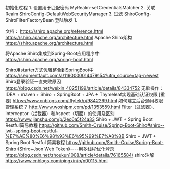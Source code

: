 初始化过程 
		 1. 设置用于匹配密码          MyRealm-setCredentialsMatcher
		 2. 关联Realm              	ShiroConfig-DefaultWebSecurityManager
		 3. 过滤						ShiroConfig-ShiroFilterFactoryBean 
登陆触发
		 1.

文档：
	https://shiro.apache.org/reference.html
	https://shiro.apache.org/architecture.html
Apache Shiro架构
	https://shiro.apache.org/architecture.html

将Apache Shiro集成到Spring-Boot应用程序中
										https://shiro.apache.org/spring-boot.html
								
Shiro用starter方式优雅整合到SpringBoot中
									  https://segmentfault.com/a/1190000014479154?utm_source=tag-newest
Shiro登录验证一直失败原因
					  https://blog.csdn.net/weixin_40251199/article/details/84334752
无脑操作：IDEA + maven + Shiro + SpringBoot + JPA + Thymeleaf实现基础认证权限 [重要]
																				https://www.cnblogs.com/iflytek/p/9842269.html
如何建立后台通用权限管理系统？
						  http://www.woshipm.com/pd/1353559.html
Filter（过滤器）、interceptor（拦截器）和Aspect（切面）的使用及区别
	https://www.jianshu.com/p/2ec6a5f24a33
Shiro + JWT + Spring Boot Restful简易教程
	https://github.com/Smith-Cruise/Spring-Boot-Shiro#shiro--jwt--spring-boot-restful-%E7%AE%80%E6%98%93%E6%95%99%E7%A8%8B
Shiro + JWT + Spring Boot Restful 简易教程
	https://github.com/Smith-Cruise/Spring-Boot-Shiro
《Shiro+Json Web Token》----用多线程优化登录
	https://blog.csdn.net/zhoukun1008/article/details/76165584/
shiro注解
	https://www.cnblogs.com/pingxin/p/p00115.html